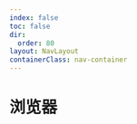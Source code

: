 ```yaml
---
index: false
toc: false
dir:
  order: 80
layout: NavLayout
containerClass: nav-container
---
```


# 浏览器

<AutoCatalog />
